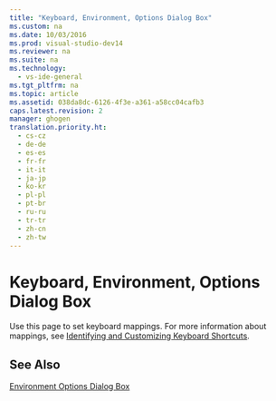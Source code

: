 ```yaml
---
title: "Keyboard, Environment, Options Dialog Box"
ms.custom: na
ms.date: 10/03/2016
ms.prod: visual-studio-dev14
ms.reviewer: na
ms.suite: na
ms.technology: 
  - vs-ide-general
ms.tgt_pltfrm: na
ms.topic: article
ms.assetid: 038da8dc-6126-4f3e-a361-a58cc04cafb3
caps.latest.revision: 2
manager: ghogen
translation.priority.ht: 
  - cs-cz
  - de-de
  - es-es
  - fr-fr
  - it-it
  - ja-jp
  - ko-kr
  - pl-pl
  - pt-br
  - ru-ru
  - tr-tr
  - zh-cn
  - zh-tw
---
```

# Keyboard, Environment, Options Dialog Box
Use this page to set keyboard mappings. For more information about mappings, see [Identifying and Customizing Keyboard Shortcuts](../VS_IDE/Identifying-and-Customizing-Keyboard-Shortcuts-in-Visual-Studio.md).  
  
## See Also  
 [Environment Options Dialog Box](../VS_IDE/Environment-Options-Dialog-Box.md)